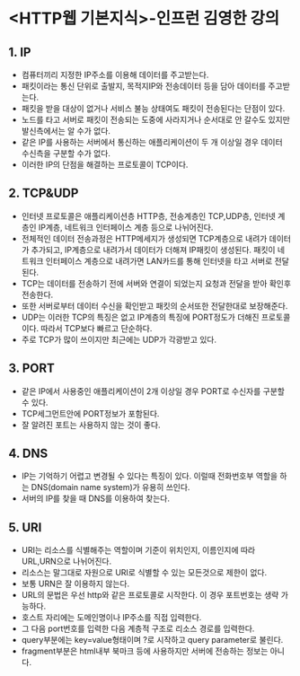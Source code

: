 # <HTTP웹 기본지식>-인프런 김영한 강의
 ## 1. IP
 - 컴퓨터끼리 지정한 IP주소를 이용해 데이터를 주고받는다. 
 - 패킷이라는 통신 단위로 출발지, 목적지IP와 전송데이터 등을 담아 데이터를 주고받는다.
 - 패킷을 받을 대상이 없거나 서비스 불능 상태여도 패킷이 전송된다는 단점이 있다.
 - 노드를 타고 서버로 패킷이 전송되는 도중에 사라지거나 순서대로 안 갈수도 있지만 발신측에서는 알 수가 없다.
 - 같은 IP를 사용하는 서버에서 통신하는 애플리케이션이 두 개 이상일 경우 데이터 수신측을 구분할 수가 없다.
 - 이러한 IP의 단점을 해결하는 프로토콜이 TCP이다.
 ## 2. TCP&UDP
 - 인터넷 프로토콜은 애플리케이션층 HTTP층, 전송계층인 TCP,UDP층, 인터넷 계층인 IP계층, 네트워크 인터페이스 계층 등으로 나뉘어진다.
 - 전체적인 데이터 전송과정은 HTTP메세지가 생성되면 TCP계층으로 내려가 데이터가 추가되고, IP계층으로 내려가서 데이터가 더해져 IP패킷이 생성된다.
 패킷이 네트워크 인터페이스 계층으로 내려가면 LAN카드를 통해 인터넷을 타고 서버로 전달된다.
 - TCP는 데이터를 전송하기 전에 서버와 연결이 되었는지 요청과 전달을 받아 확인후 전송한다. 
 - 또한 서버로부터 데이터 수신을 확인받고 패킷의 순서또한 전달한대로 보장해준다.
 - UDP는 이러한 TCP의 특징은 없고 IP계층의 특징에 PORT정도가 더해진 프로토콜이다. 따라서 TCP보다 빠르고 단순하다.
 - 주로 TCP가 많이 쓰이지만 최근에는 UDP가 각광받고 있다.
 ## 3. PORT
 - 같은 IP에서 사용중인 애플리케이션이 2개 이상일 경우 PORT로 수신자를 구분할 수 있다.
 - TCP세그먼트안에 PORT정보가 포함된다.
 - 잘 알려진 포트는 사용하지 않는 것이 좋다.
 ## 4. DNS
 - IP는 기억하기 어렵고 변경될 수 있다는 특징이 있다. 이럴때 전화번호부 역할을 하는 DNS(domain name system)가 유용히 쓰인다.
 - 서버의 IP를 찾을 때 DNS를 이용하여 찾는다.
 ## 5. URI
 - URI는 리소스를 식별해주는 역할이며 기준이 위치인지, 이름인지에 따라 URL,URN으로 나뉘어진다.
 - 리소스는 말그대로 자원으로 URI로 식별할 수 있는 모든것으로 제한이 없다.
 - 보통 URN은 잘 이용하지 않는다.
 - URL의 문법은 우선 http와 같은 프로토콜로 시작한다. 이 경우 포트번호는 생략 가능하다.
 - 호스트 자리에는 도메인명이나 IP주소를 직접 입력한다.
 - 그 다음 port번호를 입력한 다음 계층적 구조로 리소스 경로를 입력한다.
 - query부분에는 key=value형태이며 ?로 시작하고 query parameter로 불린다.
 - fragment부분은 html내부 북마크 등에 사용하지만 서버에 전송하는 정보는 아니다.
 
